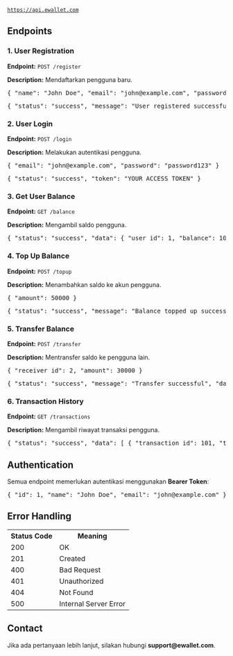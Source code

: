 <code>https://api.ewallet.com</code>
 
 <h2>Endpoints</h2>
 
 <h3>1. User Registration</h3>
 <p><strong>Endpoint:</strong> <code>POST /register</code></p>
 <p><strong>Description:</strong> Mendaftarkan pengguna baru.</p>
 <pre>{ "name": "John Doe", "email": "john@example.com", "password": "password123" }</pre>
 <pre>{ "status": "success", "message": "User registered successfully" }</pre>
 
 <h3>2. User Login</h3>
 <p><strong>Endpoint:</strong> <code>POST /login</code></p>
 <p><strong>Description:</strong> Melakukan autentikasi pengguna.</p>
 <pre>{ "email": "john@example.com", "password": "password123" }</pre>
 <pre>{ "status": "success", "token": "YOUR_ACCESS_TOKEN" }</pre>
 
 <h3>3. Get User Balance</h3>
 <p><strong>Endpoint:</strong> <code>GET /balance</code></p>
 <p><strong>Description:</strong> Mengambil saldo pengguna.</p>
 <pre>{ "status": "success", "data": { "user_id": 1, "balance": 100000 } }</pre>
 
 <h3>4. Top Up Balance</h3>
 <p><strong>Endpoint:</strong> <code>POST /topup</code></p>
 <p><strong>Description:</strong> Menambahkan saldo ke akun pengguna.</p>
 <pre>{ "amount": 50000 }</pre>
 <pre>{ "status": "success", "message": "Balance topped up successfully", "data": { "new_balance": 150000 } }</pre>
 
 <h3>5. Transfer Balance</h3>
 <p><strong>Endpoint:</strong> <code>POST /transfer</code></p>
 <p><strong>Description:</strong> Mentransfer saldo ke pengguna lain.</p>
 <pre>{ "receiver_id": 2, "amount": 30000 }</pre>
 <pre>{ "status": "success", "message": "Transfer successful", "data": { "sender_balance": 120000, "receiver_balance": 80000 } }</pre>
 
 <h3>6. Transaction History</h3>
 <p><strong>Endpoint:</strong> <code>GET /transactions</code></p>
 <p><strong>Description:</strong> Mengambil riwayat transaksi pengguna.</p>
 <pre>{ "status": "success", "data": [ { "transaction_id": 101, "type": "topup", "amount": 50000, "timestamp": "2025-03-21T10:00:00Z" }, { "transaction_id": 102, "type": "transfer", "amount": 30000, "receiver_id": 2, "timestamp": "2025-03-21T12:00:00Z" } ] }</pre>
 
 <h2>Authentication</h2>
 <p>Semua endpoint memerlukan autentikasi menggunakan <strong>Bearer Token</strong>:</p>
 <pre>{ "id": 1, "name": "John Doe", "email": "john@example.com" }</pre>
 
 <h2>Error Handling</h2>
 <table>
     <tr>
         <th>Status Code</th>
         <th>Meaning</th>
     </tr>
     <tr>
         <td>200</td>
         <td>OK</td>
     </tr>
     <tr>
         <td>201</td>
         <td>Created</td>
     </tr>
     <tr>
         <td>400</td>
         <td>Bad Request</td>
     </tr>
     <tr>
         <td>401</td>
         <td>Unauthorized</td>
     </tr>
     <tr>
         <td>404</td>
         <td>Not Found</td>
     </tr>
     <tr>
         <td>500</td>
         <td>Internal Server Error</td>
     </tr>
 </table>
 
 <h2>Contact</h2>
 <p>Jika ada pertanyaan lebih lanjut, silakan hubungi <strong>support@ewallet.com</strong>.</p>